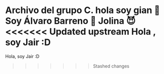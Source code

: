 Archivo del grupo C.
hola soy gian 🍺
Soy Álvaro Barreno 🤖
Jolina 😈
<<<<<<< Updated upstream
Hola , soy Jair :D
=======
Hola, soy Jair :D
>>>>>>> Stashed changes
